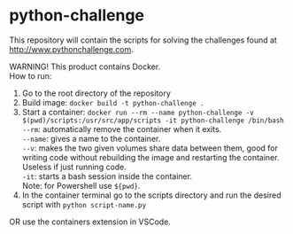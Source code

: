 # python-challenge  

This repository will contain the scripts for solving the challenges found at http://www.pythonchallenge.com.  

WARNING! This product contains Docker.  
How to run:  
1. Go to the root directory of the repository  
2. Build image: `docker build -t python-challenge .`  
3. Start a container: `docker run --rm --name python-challenge -v $(pwd)/scripts:/usr/src/app/scripts -it python-challenge /bin/bash`  
    `--rm`: automatically remove the container when it exits.  
    `--name`: gives a name to the container.  
    `--v`: makes the two given volumes share data between them, good for writing code without rebuilding the image and restarting the container. Useless if just running code.  
    `-it`: starts a bash session inside the container.  
    Note: for Powershell use `${pwd}`.  
4. In the container terminal go to the scripts directory and run the desired script with `python script-name.py`

OR use the containers extension in VSCode.  
